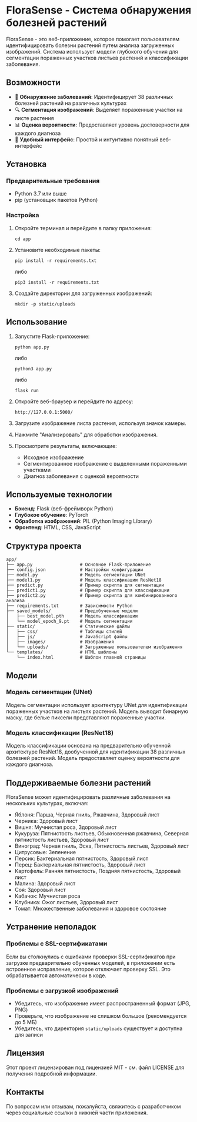 # FloraSense - Система обнаружения болезней растений

FloraSense - это веб-приложение, которое помогает пользователям идентифицировать болезни растений путем анализа загруженных изображений. Система использует модели глубокого обучения для сегментации пораженных участков листьев растений и классификации заболевания.

## Возможности

- 🌿 **Обнаружение заболеваний**: Идентифицирует 38 различных болезней растений на различных культурах
- 🔍 **Сегментация изображений**: Выделяет пораженные участки на листе растения
- 📊 **Оценка вероятности**: Предоставляет уровень достоверности для каждого диагноза
- 📱 **Удобный интерфейс**: Простой и интуитивно понятный веб-интерфейс

## Установка

### Предварительные требования

- Python 3.7 или выше
- pip (установщик пакетов Python)

### Настройка

1. Откройте терминал и перейдите в папку приложения:
   ```
   cd app
   ```

2. Установите необходимые пакеты:
   ```
   pip install -r requirements.txt
   ```
   либо 
   ```
   pip3 install -r requirements.txt
   ```

3. Создайте директории для загруженных изображений:
   ```
   mkdir -p static/uploads
   ```

## Использование

1. Запустите Flask-приложение:
   ```
   python app.py
   ```
   либо
   ```
   python3 app.py
   ```
   либо
   ```
   flask run
   ```

2. Откройте веб-браузер и перейдите по адресу:
   ```
   http://127.0.0.1:5000/
   ```

3. Загрузите изображение листа растения, используя значок камеры.

4. Нажмите "Анализировать" для обработки изображения.

5. Просмотрите результаты, включающие:
   - Исходное изображение
   - Сегментированное изображение с выделенными пораженными участками
   - Диагноз заболевания с оценкой вероятности

## Используемые технологии

- **Бэкенд**: Flask (веб-фреймворк Python)
- **Глубокое обучение**: PyTorch
- **Обработка изображений**: PIL (Python Imaging Library)
- **Фронтенд**: HTML, CSS, JavaScript

## Структура проекта

```
app/
├── app.py                  # Основное Flask-приложение
├── config.json             # Настройки конфигурации
├── model.py                # Модель сегментации UNet
├── model1.py               # Модель классификации ResNet18
├── predict.py              # Пример скрипта для сегментации
├── predict1.py             # Пример скрипта для классификации
├── predict2.py             # Пример скрипта для комбинированного анализа
├── requirements.txt        # Зависимости Python
├── saved_models/           # Предобученные модели
│   ├── best_model.pth      # Модель классификации
│   └── model_epoch_9.pt    # Модель сегментации
├── static/                 # Статические файлы
│   ├── css/                # Таблицы стилей
│   ├── js/                 # JavaScript файлы
│   ├── images/             # Изображения
│   └── uploads/            # Загруженные пользователем изображения
└── templates/              # HTML шаблоны
    └── index.html          # Шаблон главной страницы
```

## Модели

### Модель сегментации (UNet)

Модель сегментации использует архитектуру UNet для идентификации пораженных участков на листьях растений. Модель выводит бинарную маску, где белые пиксели представляют пораженные участки.

### Модель классификации (ResNet18)

Модель классификации основана на предварительно обученной архитектуре ResNet18, дообученной для идентификации 38 различных болезней растений. Модель предоставляет оценку вероятности для каждого диагноза.

## Поддерживаемые болезни растений

FloraSense может идентифицировать различные заболевания на нескольких культурах, включая:
- Яблоня: Парша, Черная гниль, Ржавчина, Здоровый лист
- Черника: Здоровый лист
- Вишня: Мучнистая роса, Здоровый лист
- Кукуруза: Пятнистость листьев, Обыкновенная ржавчина, Северная пятнистость листьев, Здоровый лист
- Виноград: Черная гниль, Эска, Пятнистость листьев, Здоровый лист
- Цитрусовые: Зеленение
- Персик: Бактериальная пятнистость, Здоровый лист
- Перец: Бактериальная пятнистость, Здоровый лист
- Картофель: Ранняя пятнистость, Поздняя пятнистость, Здоровый лист
- Малина: Здоровый лист
- Соя: Здоровый лист
- Кабачок: Мучнистая роса
- Клубника: Ожог листьев, Здоровый лист
- Томат: Множественные заболевания и здоровое состояние

## Устранение неполадок

### Проблемы с SSL-сертификатами

Если вы столкнулись с ошибками проверки SSL-сертификатов при загрузке предварительно обученных моделей, в приложении есть встроенное исправление, которое отключает проверку SSL. Это обрабатывается автоматически в коде.

### Проблемы с загрузкой изображений

- Убедитесь, что изображение имеет распространенный формат (JPG, PNG)
- Проверьте, что изображение не слишком большое (рекомендуется до 5 МБ)
- Убедитесь, что директория `static/uploads` существует и доступна для записи

## Лицензия

Этот проект лицензирован под лицензией MIT - см. файл LICENSE для получения подробной информации.

## Контакты

По вопросам или отзывам, пожалуйста, свяжитесь с разработчиком через социальные ссылки в нижней части приложения.
